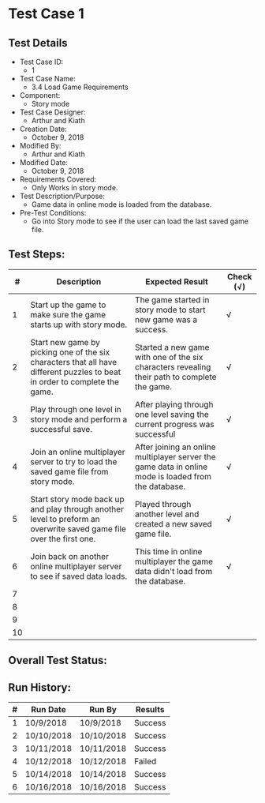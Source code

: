 # Test Case 1 

## Test Details

* Test Case ID:
  * 1
* Test Case Name:
  * 3.4 Load Game Requirements
* Component: 
  * Story mode
* Test Case Designer:
  * Arthur and Kiath
* Creation Date:
  * October 9, 2018
* Modified By:
  * Arthur and Kiath
* Modified Date:
  * October 9, 2018
* Requirements Covered:
  * Only Works in story mode.
* Test Description/Purpose:
  * Game data in online mode is loaded from the database.
* Pre-Test Conditions:
  * Go into Story mode to see if the user can load the last saved game file.
## Test Steps: 
| # | Description | Expected Result | Check (√) |
| --- | --- | --- | --- |
| 1 | Start up the game to make sure the game starts up with story mode. | The game started in story mode to start new game was a success. | √ |			
| 2 | Start new game by picking one of the six characters that all have different puzzles to beat in order to complete the game. | Started a new game with one of the six characters revealing their path to complete the game. | √ |			
| 3 | Play through one level in story mode and perform a successful save. | After playing through one level saving the current progress was successful | √ |			
| 4 | Join an online multiplayer server to try to load the saved game file from story mode. | After joining an online multiplayer server the game data in online mode is loaded from the database. | √ |			
| 5 | Start story mode back up and play through another level to preform an overwrite saved game file over the first one. | Played through another level and created a new saved game file. | √ |			
| 6 | Join back on another online multiplayer server to see if saved data loads. | This time in online multiplayer the game data didn't load from the database. | √ |			
| 7 | | | |			
| 8 | | | |			
| 9 | | | |			
| 10 | | | |			

## Overall Test Status:



## Run History:
| # |	Run Date |	Run By |	Results |
| --- | --- | --- | --- |
| 1 | 10/9/2018 | 10/9/2018 | Success |			
| 2 | 10/10/2018 | 10/10/2018 | Success |			
| 3 | 10/11/2018 | 10/11/2018 | Success |
| 4 | 10/12/2018 | 10/12/2018 | Failed |
| 5 | 10/14/2018 | 10/14/2018 | Success |
| 6 | 10/16/2018 | 10/16/2018 | Success |



